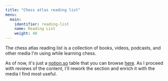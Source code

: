 ```yaml
---
title: "Chess atlas reading list"
menu:
  main:
    identifier: reading-list
    name: Reading List
    weight: 40
---
```


The chess atlas reading list is a collection of books, videos, podcasts, and
other media I'm using while learning chess.

As of now, it's just a [notion.so](notion.so) table that you can browse
[here](https://www.notion.so/Chess-Atlas-Reading-list-4534826d95f54481b3e8b4cd93dbf64d).
As I proceed with reviews of the content, I'll rework the section and enrich it
with the media I find most useful.